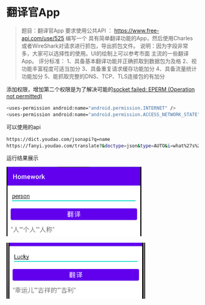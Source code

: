 # 翻译官App

>  题目：翻译官App
> 要求使用公共API ： https://www.free-api.com/use/525 编写一个
> 具有简单翻译功能的App，然后使用Charles 或者WireShark对请求进行抓包，导出抓包文件。
> 说明：因为字段非常多，大家可以选择性的使用。UI的绘制上可以参考市面
> 主流的一些翻译App。
> 评分标准：
> 1、具备基本翻译功能并正确抓取到数据包为及格
> 2、视功能丰富程度可适当加分
> 3、具备重复请求缓存功能加分
> 4、具备流量统计功能加分
> 5、能抓取完整的DNS、TCP、TLS连接包的有加分

添加权限，增加第二个权限是为了解决可能的[socket failed: EPERM (Operation not permitted)](https://stackoverflow.com/questions/56266801/java-net-socketexception-socket-failed-eperm-operation-not-permitted)

```bash
<uses-permission android:name="android.permission.INTERNET" />
<uses-permission android:name="android.permission.ACCESS_NETWORK_STATE" />
```

可以使用的api

```bash
https://dict.youdao.com/jsonapi?q=name
https://fanyi.youdao.com/translate?&doctype=json&type=AUTO&i=what%27s%20your%20name
```

运行结果展示

![image-20220506154144577](README/image-20220506154144577.png)

![image-20220506154223722](README/image-20220506154223722.png)